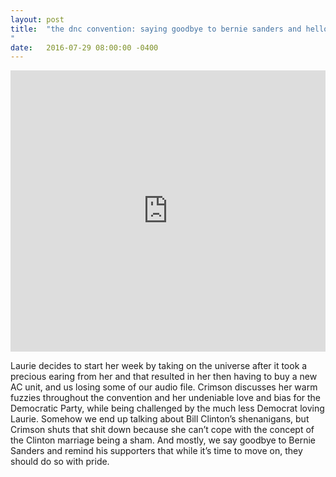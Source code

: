 ```yaml
---
layout: post
title:  "the dnc convention: saying goodbye to bernie sanders and hello to hillary clinton
"
date:   2016-07-29 08:00:00 -0400
---
```

<iframe width="100%" height="450" scrolling="no" frameborder="no" src="https://w.soundcloud.com/player/?url=https%3A//api.soundcloud.com/tracks/276127355&amp;auto_play=false&amp;hide_related=false&amp;show_comments=true&amp;show_user=true&amp;show_reposts=false&amp;visual=true"></iframe>

Laurie decides to start her week by taking on the universe after it took a precious earing from her and that resulted in her then having to buy a new AC unit, and us losing some of our audio file. Crimson discusses her warm fuzzies throughout the convention and her undeniable love and bias for the Democratic Party, while being challenged by the much less Democrat loving Laurie. Somehow we end up talking about Bill Clinton’s shenanigans, but Crimson shuts that shit down because she can’t cope with the concept of the Clinton marriage being a sham. And mostly, we say goodbye to Bernie Sanders and remind his supporters that while it’s time to move on, they should do so with pride. 

